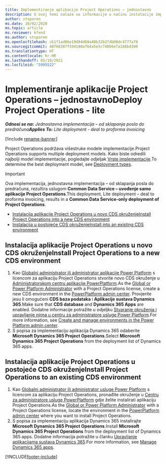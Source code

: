 ```yaml
---
title: Implementiranje aplikacije Project Operations – jednostavno
description: U ovoj temi nalaze se informacije o načinu instalacije implementacije jednostavne aplikacije Project Operations – od sklapanja posla do predračuna.
author: stsporen
ms.date: 10/02/2020
ms.topic: article
ms.reviewer: kfend
ms.author: stsporen
ms.openlocfilehash: cb1f1ad86e19d84d68a40b32b2fdb08dc4777a78
ms.sourcegitcommit: 40f68387f594180af64a5e5c748b6efa188bd300
ms.translationtype: HT
ms.contentlocale: hr-HR
ms.lasthandoff: 05/10/2021
ms.locfileid: "5995522"
---
```

# <a name="deploy-project-operations---lite"></a><span data-ttu-id="afe05-103">Implementiranje aplikacije Project Operations – jednostavno</span><span class="sxs-lookup"><span data-stu-id="afe05-103">Deploy Project Operations - lite</span></span>

<span data-ttu-id="afe05-104">_**Odnosi se na:** Jednostavna implementacija – od sklapanja posla do predračuna_</span><span class="sxs-lookup"><span data-stu-id="afe05-104">_**Applies To:** Lite deployment - deal to proforma invoicing_</span></span>

[!include [rename-banner](~/includes/cc-data-platform-banner.md)]

<span data-ttu-id="afe05-105">Project Operations podržava višestruke modele implementacije.</span><span class="sxs-lookup"><span data-stu-id="afe05-105">Project Operations supports multiple deployment models.</span></span> <span data-ttu-id="afe05-106">Kako biste odredili najbolji model implementacije, pogledajte odjeljak [Vrste implementacije](determine-deployment-type.md).</span><span class="sxs-lookup"><span data-stu-id="afe05-106">To determine the best deployment model, see [Deployment types](determine-deployment-type.md).</span></span>


> [!IMPORTANT]
> <span data-ttu-id="afe05-107">Ova implementacija, jednostavna implementacija – od sklapanja posla do predračuna, rezultira uslugom **Common Data Service – uvođenje samo aplikacije Project Operations**.</span><span class="sxs-lookup"><span data-stu-id="afe05-107">This deployment, Lite deployment – deal to proforma invoicing, results in a **Common Data Service-only deployment of Project Operations**.</span></span>

- [<span data-ttu-id="afe05-108">Instalacija aplikacije Project Operations u novo CDS okruženje</span><span class="sxs-lookup"><span data-stu-id="afe05-108">Install Project Operations into a new CDS environment</span></span>](#new)
- [<span data-ttu-id="afe05-109">Instalacija u postojeće CDS okruženje</span><span class="sxs-lookup"><span data-stu-id="afe05-109">Install into an existing CDS environment</span></span>](#existing)



## <a name="install-project-operations-to-a-new-cds-environment"></a><a name="new"></a><span data-ttu-id="afe05-110">Instalacija aplikacije Project Operations u novo CDS okruženje</span><span class="sxs-lookup"><span data-stu-id="afe05-110">Install Project Operations to a new CDS environment</span></span>

1. <span data-ttu-id="afe05-111">Kao [Globalni administrator ili administrator aplikacije Power Platform](/power-platform/admin/global-service-administrators-can-administer-without-license) s licencom za aplikaciju Project Operations stvorite novo CDS okruženje u [Administratorskom centru aplikacije PowerPlatform](https://admin.powerplatform.com).</span><span class="sxs-lookup"><span data-stu-id="afe05-111">As the [Global or Power Platform Administrator](/power-platform/admin/global-service-administrators-can-administer-without-license) with a Project Operations license, create a new CDS environment in the [PowerPlatform admin center](https://admin.powerplatform.com).</span></span> <span data-ttu-id="afe05-112">Provjerite jesu li omogućeni **CDS baza podataka** i **Aplikacije sustava Dynamics 365**.</span><span class="sxs-lookup"><span data-stu-id="afe05-112">Make sure that **CDS database** and **Dynamics 365 Apps** are enabled.</span></span> <span data-ttu-id="afe05-113">Dodatne informacije potražite u odjeljku [Stvaranje okruženja i upravljanje njima u centru za administratore usluge Power Platform](/power-platform/admin/create-environment#create-an-environment-in-the-power-platform-admin-center).</span><span class="sxs-lookup"><span data-stu-id="afe05-113">For more information, see [Create and manage environments in the Power Platform admin center](/power-platform/admin/create-environment#create-an-environment-in-the-power-platform-admin-center).</span></span>
2. <span data-ttu-id="afe05-114">S popisa za implementaciju aplikacija Dynamics 365 odaberite **Microsoft Dynamics 365 Project Operations**.</span><span class="sxs-lookup"><span data-stu-id="afe05-114">Select **Microsoft Dynamics 365 Project Operations** from the deployment list of Dynamics 365 apps.</span></span>


## <a name="install-project-operations-to-an-existing-cds-environment"></a><a name="existing"></a><span data-ttu-id="afe05-115">Instalacija aplikacije Project Operations u postojeće CDS okruženje</span><span class="sxs-lookup"><span data-stu-id="afe05-115">Install Project Operations to an existing CDS environment</span></span>

1. <span data-ttu-id="afe05-116">Kao [Globalni administrator ili administrator usluge Power Platform](/power-platform/admin/global-service-administrators-can-administer-without-license) s licencom za aplikaciju Project Operations, pronađite okruženje u [Centru za administratore usluge PowerPlatform](https://admin.powerplatform.com) gdje želite instalirati aplikaciju Project Operations.</span><span class="sxs-lookup"><span data-stu-id="afe05-116">As the [Global or Power Platform Administrator](/power-platform/admin/global-service-administrators-can-administer-without-license) with a Project Operations license, locate the environment in the [PowerPlatform admin center](https://admin.powerplatform.com) where you want to install Project Operations.</span></span>
2. <span data-ttu-id="afe05-117">S popisa za implementaciju aplikacija Dynamics 365 instalirajte **Microsoft Dynamics 365 Project Operations**.</span><span class="sxs-lookup"><span data-stu-id="afe05-117">Install **Microsoft Dynamics 365 Project Operations** from the deployment list of Dynamics 365 apps.</span></span> <span data-ttu-id="afe05-118">Dodatne informacija potražite u članku [Upravljanje aplikacijama sustava Dynamics 365](/power-platform/admin/manage-apps).</span><span class="sxs-lookup"><span data-stu-id="afe05-118">For more information, see [Manage Dynamics 365 apps](/power-platform/admin/manage-apps).</span></span>




[!INCLUDE[footer-include](../includes/footer-banner.md)]
